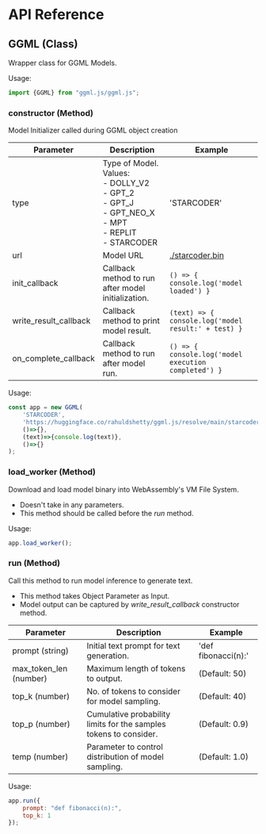 # API Reference

## GGML (Class)

Wrapper class for GGML Models.

Usage:
```js
import {GGML} from "ggml.js/ggml.js";
```

### constructor (Method)

Model Initializer called during GGML object creation

Parameter               | Description | Example
---                     |           ---               | ---
type                    | Type of Model. <br> Values:<br>- DOLLY_V2<br>- GPT_2<br>- GPT_J<br>- GPT_NEO_X<br>- MPT<br>- REPLIT<br>- STARCODER  | 'STARCODER'
url                     | Model URL | [./starcoder.bin](https://huggingface.co/rahuldshetty/ggml.js/resolve/main/starcoder.bin)
init_callback           | Callback method to run after model initialization. | `() => { console.log('model loaded') }`
write_result_callback   | Callback method to print model result. | `(text) => { console.log('model result:' + test) }`
on_complete_callback    | Callback method to run after model run. | `() => { console.log('model execution completed') }`

Usage:
```js
const app = new GGML(
    'STARCODER',
    'https://huggingface.co/rahuldshetty/ggml.js/resolve/main/starcoder.bin',
    ()=>{},
    (text)=>{console.log(text)},
    ()=>{}
);
```

### load_worker (Method)

Download and load model binary into WebAssembly's VM File System.

- Doesn't take in any parameters.
- This method should be called before the *run* method.

Usage:
```js
app.load_worker();
```


### run (Method)

Call this method to run model inference to generate text. 

- This method takes Object Parameter as Input.
- Model output can be captured by *write_result_callback* constructor method.

Parameter                | Description | Example
---                      |           ---               | ---
prompt (string)          | Initial text prompt for text generation. | 'def fibonacci(n):'
max_token_len (number)   | Maximum length of tokens to output.  |  (Default: 50)
top_k (number)           | No. of tokens to consider for model sampling.  | (Default: 40)
top_p (number)           | Cumulative probability limits for the samples tokens to consider.  | (Default: 0.9)
temp (number)            | Parameter to control distribution of model sampling. | (Default: 1.0)


Usage:
```js
app.run({
    prompt: "def fibonacci(n):",
    top_k: 1
});
```
